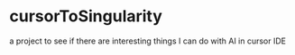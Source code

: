 # cursorToSingularity
a project to see if there are interesting things I can do with AI in cursor IDE
